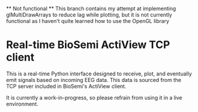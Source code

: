 ** Not functional **
This branch contains my attempt at implementing glMultiDrawArrays to reduce lag while plotting, but it is not currently functional as I haven't quite learned how to use the OpenGL library

# Real-time BioSemi ActiView TCP client
This is a real-time Python interface designed to receive, plot, and eventually emit signals based on incoming EEG data. This data is sourced from the TCP server included in BioSemi's ActiView client.

It is currently a work-in-progress, so please refrain from using it in a live environment.

